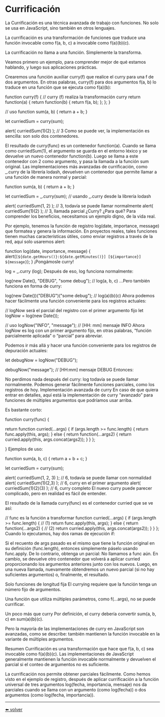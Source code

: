 # Currificación

La Currificación es una técnica avanzada de trabajo con funciones. No solo se usa en JavaScript, sino también en otros lenguajes.

La currificación es una transformación de funciones que traduce una función invocable como f(a, b, c) a invocable como f(a)(b)(c).

La currificación no llama a una función. Simplemente la transforma.

Veamos primero un ejemplo, para comprender mejor de qué estamos hablando, y luego sus aplicaciones prácticas.

Crearemos una función auxiliar curry(f) que realice el curry para una f de dos argumentos. En otras palabras, curry(f) para dos argumentos f(a, b) lo traduce en una función que se ejecuta como f(a)(b):

function curry(f) { // curry (f) realiza la transformación curry
  return function(a) {
    return function(b) {
      return f(a, b);
    };
  };
}

// uso
function sum(a, b) {
  return a + b;
}

let curriedSum = curry(sum);

alert( curriedSum(1)(2) ); // 3
Como se puede ver, la implementación es sencilla: son solo dos contenedores.

El resultado de curry(func) es un contenedor function(a).
Cuando se llama como curriedSum(1), el argumento se guarda en el entorno léxico y se devuelve un nuevo contenedor function(b).
Luego se llama a este contenedor con 2 como argumento, y pasa la llamada a la función sum original.
Las implementaciones más avanzadas de currificación, como _.curry de la librería lodash, devuelven un contenedor que permite llamar a una función de manera normal y parcial:

function sum(a, b) {
  return a + b;
}

let curriedSum = _.curry(sum); // usando _.curry desde la librería lodash

alert( curriedSum(1, 2) ); // 3, todavía se puede llamar normalmente
alert( curriedSum(1)(2) ); // 3, llamada parcial
¿Curry? ¿Para qué?
Para comprender los beneficios, necesitamos un ejemplo digno, de la vida real.

Por ejemplo, tenemos la función de registro log(date, importance, message) que formatea y genera la información. En proyectos reales, tales funciones tienen muchas características útiles, como enviar registros a través de la red, aquí solo usaremos alert:

function log(date, importance, message) {
  alert(`[${date.getHours()}:${date.getMinutes()}] [${importance}] ${message}`);
}
¡Pongámosle curry!

log = _.curry (log);
Después de eso, log funciona normalmente:

log(new Date(), "DEBUG", "some debug"); // log(a, b, c)
…Pero también funciona en forma de curry:

log(new Date())("DEBUG")("some debug"); // log(a)(b)(c)
Ahora podemos hacer fácilmente una función conveniente para los registros actuales:

// logNow será el parcial del registro con el primer argumento fijo
let logNow = log(new Date());

// uso
logNow("INFO", "message"); // [HH: mm] mensaje INFO
Ahora logNow es log con un primer argumento fijo, en otras palabras, “función parcialmente aplicada” o “parcial” para abreviar.

Podemos ir más allá y hacer una función conveniente para los registros de depuración actuales:

let debugNow = logNow("DEBUG");

debugNow("message"); // [HH:mm] mensaje DEBUG
Entonces:

No perdimos nada después del curry: log todavía se puede llamar normalmente.
Podemos generar fácilmente funciones parciales, como los registros de hoy.
Implementación avanzada de curry
En caso de que quiera entrar en detalles, aquí está la implementación de curry “avanzado” para funciones de múltiples argumentos que podríamos usar arriba.

Es bastante corto:

function curry(func) {

  return function curried(...args) {
    if (args.length >= func.length) {
      return func.apply(this, args);
    } else {
      return function(...args2) {
        return curried.apply(this, args.concat(args2));
      }
    }
  };

}
Ejemplos de uso:

function sum(a, b, c) {
  return a + b + c;
}

let curriedSum = curry(sum);

alert( curriedSum(1, 2, 3) ); // 6, todavía se puede llamar con normalidad
alert( curriedSum(1)(2,3) ); // 6, curry en el primer argumento
alert( curriedSum(1)(2)(3) ); // 6, curry completo
El nuevo curry puede parecer complicado, pero en realidad es fácil de entender.

El resultado de la llamada curry(func) es el contenedor curried que se ve así:

// func es la función a transformar
function curried(...args) {
  if (args.length >= func.length) { // (1)
    return func.apply(this, args);
  } else {
    return function(...args2) { // (2)
      return curried.apply(this, args.concat(args2));
    }
  }
};
Cuando lo ejecutamos, hay dos ramas de ejecución if:

Si el recuento de args pasado es el mismo que tiene la función original en su definición (func.length), entonces simplemente páselo usando func.apply.
De lo contrario, obtenga un parcial: No llamamos a func aún. En cambio, se devuelve otro contenedor que volverá a aplicar curried proporcionando los argumentos anteriores junto con los nuevos.
Luego, en una nueva llamada, nuevamente obtendremos un nuevo parcial (si no hay suficientes argumentos) o, finalmente, el resultado.

Solo funciones de longitud fija
El currying requiere que la función tenga un número fijo de argumentos.

Una función que utiliza múltiples parámetros, como f(...args), no se puede currificar.

Un poco más que curry
Por definición, el curry debería convertir sum(a, b, c) en sum(a)(b)(c).

Pero la mayoría de las implementaciones de curry en JavaScript son avanzadas, como se describe: también mantienen la función invocable en la variante de múltiples argumentos.

Resumen
Currificación es una transformación que hace que f(a, b, c) sea invocable como f(a)(b)(c). Las implementaciones de JavaScript generalmente mantienen la función invocable normalmente y devuelven el parcial si el conteo de argumentos no es suficiente.

La currificación nos permite obtener parciales fácilmente. Como hemos visto en el ejemplo de registro, después de aplicar currificación a la función universal de tres argumentos log(fecha, importancia, mensaje) nos da parciales cuando se llama con un argumento (como log(fecha)) o dos argumentos (como log(fecha, importancia)).

---
[⬅️ volver](https://github.com/VictorHugoAguilar/javascript-interview-questions-explained/blob/main/theory/js-misc/readme.md)
